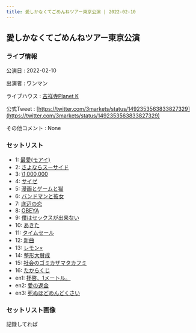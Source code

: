 ```yaml
---
title: 愛しかなくてごめんねツアー東京公演 | 2022-02-10
---
```

## 愛しかなくてごめんねツアー東京公演

### ライブ情報

公演日
:    2022-02-10

出演者
:    ワンマン

ライブハウス
:    [吉祥寺Planet K](livehouse003.html)

公式Tweet
:    [https://twitter.com/3markets/status/1492353563833827329](https://twitter.com/3markets/status/1492353563833827329)

その他コメント
:    None

### セットリスト

*  1: [最愛(モアイ)](song014.html)
*  2: [さよならスーサイド](song013.html)
*  3: [\1,000,000](song022.html)
*  4: [サイゼ](song004.html)
*  5: [漫画とゲームと猫](song023.html)
*  6: [バンドマンと彼女](song009.html)
*  7: [底辺の恋](song008.html)
*  8: [OBEYA](song021.html)
*  9: [僕はセックスが出来ない](song006.html)
*  10: [あきた](song019.html)
*  11: [タイムセール](song007.html)
*  12: [新曲](song001.html)
*  13: [レモン×](song003.html)
*  14: [整形大賛成](song005.html)
*  15: [社会のゴミカザマタカフミ](song002.html)
*  16: [たからくじ](song032.html)
*  en1: [拝啓、1メートル。](song010.html)
*  en2: [愛の返金](song012.html)
*  en3: [死ぬほどめんどくさい](song018.html)


### セットリスト画像

記録してれば

<img src="">